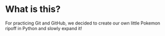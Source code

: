 # What is this?

For practicing Git and GitHub, we decided to create our own little Pokemon ripoff in Python and slowly expand it!
